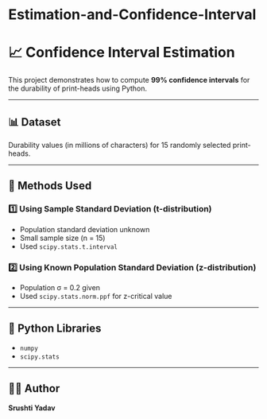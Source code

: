 # Estimation-and-Confidence-Interval
# 📈 Confidence Interval Estimation

This project demonstrates how to compute **99% confidence intervals** for the durability of print-heads using Python.

---

## 📊 Dataset

Durability values (in millions of characters) for 15 randomly selected print-heads.

---

## 🧪 Methods Used

### 1️⃣ Using Sample Standard Deviation (t-distribution)
- Population standard deviation unknown
- Small sample size (n = 15)
- Used `scipy.stats.t.interval`

### 2️⃣ Using Known Population Standard Deviation (z-distribution)
- Population σ = 0.2 given
- Used `scipy.stats.norm.ppf` for z-critical value

---

## 🐍 Python Libraries

- `numpy`  
- `scipy.stats`

---

## 👩‍💻 Author

**Srushti Yadav**  

